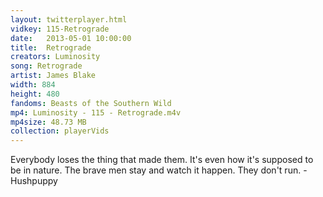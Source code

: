 ```yaml
---
layout: twitterplayer.html
vidkey: 115-Retrograde
date:   2013-05-01 10:00:00
title:  Retrograde
creators: Luminosity
song: Retrograde
artist: James Blake
width: 884
height: 480
fandoms: Beasts of the Southern Wild
mp4: Luminosity - 115 - Retrograde.m4v
mp4size: 48.73 MB
collection: playerVids
---
```


  <div>
  Everybody loses the thing that made them. It's even how it's supposed to be in nature. The brave men stay and watch it happen. They don't run. - Hushpuppy
  </div>
  